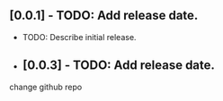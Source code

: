 ## [0.0.1] - TODO: Add release date.

* TODO: Describe initial release.
* ## [0.0.3] - TODO: Add release date.
change github repo